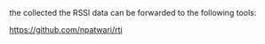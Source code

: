 
the collected the RSSI data can be forwarded to the following tools:

https://github.com/npatwari/rti
